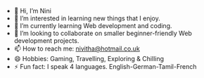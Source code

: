 - 👋 Hi, I’m Nini
- 👀 I’m interested in learning new things that I enjoy.
- 🌱 I’m currently learning Web development and coding.
- 💞️ I’m looking to collaborate on smaller beginner-friendly Web development projects.
- 📫 How to reach me: nivitha@hotmail.co.uk
- 😄 Hobbies: Gaming, Travelling, Exploring & Chilling
- ⚡ Fun fact: I speak 4 languages. English-German-Tamil-French

<!---
Ninix3/Ninix3 is a ✨ special ✨ repository because its `README.md` (this file) appears on your GitHub profile.
You can click the Preview link to take a look at your changes.
--->
